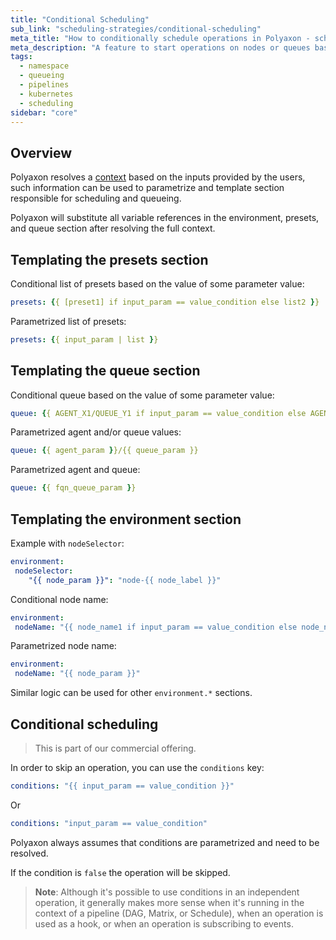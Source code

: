 ```yaml
---
title: "Conditional Scheduling"
sub_link: "scheduling-strategies/conditional-scheduling"
meta_title: "How to conditionally schedule operations in Polyaxon - scheduling strategies"
meta_description: "A feature to start operations on nodes or queues based on inputs data or to completely skip scheduling."
tags:
  - namespace
  - queueing
  - pipelines
  - kubernetes
  - scheduling
sidebar: "core"
---
```


## Overview

Polyaxon resolves a [context](/docs/core/context/) based on the inputs provided by the users, such information can be used to parametrize and template section responsible for scheduling and queueing.

Polyaxon will substitute all variable references in the environment, presets, and queue section after resolving the full context.

## Templating the presets section

Conditional list of presets based on the value of some parameter value:

```yaml
presets: {{ [preset1] if input_param == value_condition else list2 }}
```

Parametrized list of presets:

```yaml
presets: {{ input_param | list }}
```

## Templating the queue section

Conditional queue based on the value of some parameter value:

```yaml
queue: {{ AGENT_X1/QUEUE_Y1 if input_param == value_condition else AGENT_2/QUEUE_2 }}
```

Parametrized agent and/or queue values:

```yaml
queue: {{ agent_param }}/{{ queue_param }}
```

Parametrized agent and queue:

```yaml
queue: {{ fqn_queue_param }}
```


## Templating the environment section

Example with `nodeSelector`:

```yaml
environment:
 nodeSelector:
    "{{ node_param }}": "node-{{ node_label }}"
```

Conditional node name:

```yaml
environment:
 nodeName: "{{ node_name1 if input_param == value_condition else node_name2 }}"
```

Parametrized node name:

```yaml
environment:
 nodeName: "{{ node_param }}"
```

Similar logic can be used for other `environment.*` sections.

## Conditional scheduling

<blockquote class="commercial">This is part of our commercial offering.</blockquote>

In order to skip an operation, you can use the `conditions` key:

```yaml
conditions: "{{ input_param == value_condition }}"
```

Or

```yaml
conditions: "input_param == value_condition"
```

Polyaxon always assumes that conditions are parametrized and need to be resolved.

If the condition is `false` the operation will be skipped.

> **Note**: Although it's possible to use conditions in an independent operation, 
> it generally makes more sense when it's running in the context of a pipeline (DAG, Matrix, or Schedule), when an operation is used as a hook, or when an operation is subscribing to events.

